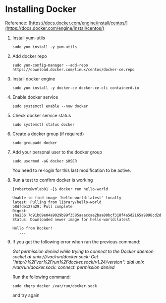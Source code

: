 # Installing Docker

Reference: [https://docs.docker.com/engine/install/centos/](https://docs.docker.com/engine/install/centos/)

1. Install yum-utils

    ```console
    sudo yum install -y yum-utils
    ```

1. Add docker repo

    ```console
    sudo yum-config-manager --add-repo https://download.docker.com/linux/centos/docker-ce.repo
    ```

1. Install docker engine

    ```console
    sudo yum install -y docker-ce docker-ce-cli containerd.io
    ```

1. Enable docker service

    ```console
    sudo systemctl enable --now docker
    ```

1. Check docker service status

    ```console
    sudo systemctl status docker
    ```

1. Create a docker group (if required)

    ```console
    sudo groupadd docker
    ```

1. Add your personal user to the docker group

    ```console
    sudo usermod -aG docker $USER
    ```

    You need to re-login for this last modification to be active.

1. Run a test to confirm docker is working

    ```console
    [roberto@vmlab01 ~]$ docker run hello-world

    Unable to find image 'hello-world:latest' locally
    latest: Pulling from library/hello-world
    b8dfde127a29: Pull complete
    Digest: sha256:7d91b69e04a9029b99f3585aaaccae2baa80bcf318f4a5d2165a9898cd2dc0a1
    Status: Downloaded newer image for hello-world:latest

    Hello from Docker!
       ...
    ```

1. If you get the following error when ran the previous command:

    *Got permission denied while trying to connect to the Docker daemon socket at unix:///var/run/docker.sock: Get "http://%2Fvar%2Frun%2Fdocker.sock/v1.24/version": dial unix /var/run/docker.sock: connect: permission denied*

    Run the following command:

    ```console
    sudo chgrp docker /var/run/docker.sock
    ```

    and try again
